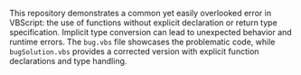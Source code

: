 This repository demonstrates a common yet easily overlooked error in VBScript: the use of functions without explicit declaration or return type specification. Implicit type conversion can lead to unexpected behavior and runtime errors. The `bug.vbs` file showcases the problematic code, while `bugSolution.vbs` provides a corrected version with explicit function declarations and type handling.